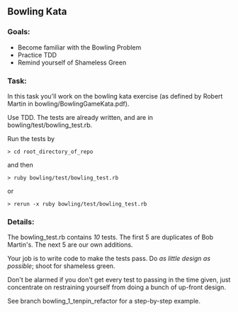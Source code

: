 ## Bowling Kata


### Goals:

* Become familiar with the Bowling Problem
* Practice TDD
* Remind yourself of Shameless Green


### Task:

In this task you'll work on the bowling kata exercise (as defined by Robert Martin in bowling/BowlingGameKata.pdf).

Use TDD. The tests are already written, and are in bowling/test/bowling_test.rb.

Run the tests by

    > cd root_directory_of_repo 

and then

    > ruby bowling/test/bowling_test.rb

  or  

    > rerun -x ruby bowling/test/bowling_test.rb


### Details:

The bowling_test.rb contains *10* tests.  The first 5 are duplicates of Bob Martin's.  The next 5 are our own additions.

Your job is to write code to make the tests pass.  Do _as little design as possible_; shoot for shameless green.

Don't be alarmed if you don't get every test to passing in the time given, just concentrate on restraining yourself from doing a bunch of up-front design.

 See branch bowling_1_tenpin_refactor for a step-by-step example.
